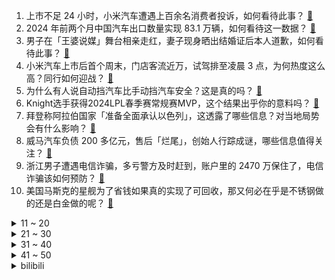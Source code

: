 1. 上市不足 24 小时，小米汽车遭遇上百余名消费者投诉，如何看待此事？ [:link:](https://www.zhihu.com/question/650873237)
2. 2024 年前两个月中国汽车出口数量实现 83.1 万辆，如何看待这一数据？ [:link:](https://www.zhihu.com/question/647997541)
3. 男子在「王婆说媒」舞台相亲走红，妻子现身晒出结婚证后本人道歉，如何看待此事？ [:link:](https://www.zhihu.com/question/651032003)
4. 小米汽车上市后首个周末，门店客流近万，试驾排至凌晨 3 点，为何热度这么高？同行如何迎战？ [:link:](https://www.zhihu.com/question/651044915)
5. 为什么有人说自动挡汽车比手动挡汽车安全？这是真的吗？ [:link:](https://www.zhihu.com/question/646845645)
6. Knight选手获得2024LPL春季赛常规赛MVP，这个结果出乎你的意料吗？ [:link:](https://www.zhihu.com/question/651026323)
7. 拜登称阿拉伯国家「准备全面承认以色列」，这透露了哪些信息？对当地局势会有什么影响？ [:link:](https://www.zhihu.com/question/650873884)
8. 威马汽车负债 200 多亿元，售后「烂尾」，创始人行踪成谜，哪些信息值得关注？ [:link:](https://www.zhihu.com/question/651044908)
9. 浙江男子遭遇电信诈骗，多亏警方及时赶到，账户里的 2470 万保住了，电信诈骗该如何预防？ [:link:](https://www.zhihu.com/question/650973649)
10. 美国马斯克的星舰为了省钱如果真的实现了可回收，那又何必在乎是不锈钢做的还是白金做的呢？ [:link:](https://www.zhihu.com/question/650816660)
<details>
<summary>11 ~ 20</summary>

11. 美院原院长被爆与研究生发生不正当关系，重庆师范大学通报「情况属实，已严肃处理」，该如何落实师德教育？ [:link:](https://www.zhihu.com/question/650990379)
12. 「河南开封王婆说媒」的盛况，其它地区可复制吗？ [:link:](https://www.zhihu.com/question/650742330)
13. 《英雄联盟》平衡组负责人「打野和线上玩家的矛盾冲突最严重，而且没有解决的好办法」这种情况是如何产生的？ [:link:](https://www.zhihu.com/question/650708077)
14. 待业在家28岁本科大学生，无工作，没有经济来源，该怎么找出路？ [:link:](https://www.zhihu.com/question/650638619)
15. 有什么好的人生感悟的句子分享？ [:link:](https://www.zhihu.com/question/650716875)
16. 凯迪拉克预热新车，海报暗讽小米 SU7 ，如何看待此事？ [:link:](https://www.zhihu.com/question/651039824)
17. 美国政府为何大幅削减钱德拉X射线天文台的预算？ [:link:](https://www.zhihu.com/question/650874428)
18. 不使用ai绘画的画师会全部失业吗？ [:link:](https://www.zhihu.com/question/626627740)
19. 绝区零（游戏）体验感如何？ [:link:](https://www.zhihu.com/question/650984902)
20. 国内商业火箭公司联合淘宝试验「火箭送快递」，计划年内进行首次载货火箭回收试验，你认为多久能成为现实？ [:link:](https://www.zhihu.com/question/651016322)
</details>
<details>
<summary>21 ~ 30</summary>

21. 为什么过了这么多年，我们还在怀念张国荣？ [:link:](https://www.zhihu.com/question/651089839)
22. 如何选购一台适合办公的笔记本电脑？ [:link:](https://www.zhihu.com/question/648158119)
23. 最近在装修新家，洗衣机大家有推荐性价比高的国货吗？ [:link:](https://www.zhihu.com/question/648283849)
24. 本人小白一个，有什么游戏本推荐的吗？ [:link:](https://www.zhihu.com/question/647537926)
25. 如果你的收入每个月达到了15000，你的生活会有什么不一样? [:link:](https://www.zhihu.com/question/644566801)
26. 俄方称莫斯科州音乐厅恐袭事件为乌克兰政府策划，要求乌当局逮捕所有涉案人员，哪些信息值得关注？ [:link:](https://www.zhihu.com/question/651111642)
27. 旅行中，有没有一次住宿体验让你「终身难忘」？ [:link:](https://www.zhihu.com/question/648669793)
28. 如何从心理学角度，看待「青春期孩子渴望独立的需求」？作为家长，如何正确应对？ [:link:](https://www.zhihu.com/question/649386657)
29. 金庸当年在进行武侠创作时，有过哪些不为大众所知的趣事？ [:link:](https://www.zhihu.com/question/646969437)
30. 如果可以选择“奥运会”和“世界杯”，你希望我国申办什么？ [:link:](https://www.zhihu.com/question/649854866)
</details>
<details>
<summary>31 ~ 40</summary>

31. 含有“安”字的古诗词有哪些？ [:link:](https://www.zhihu.com/question/650931532)
32. 青少年患「双相情感障碍」原因是什么？症状有哪些？作为家长，如何帮助他们正确应对？ [:link:](https://www.zhihu.com/question/650557477)
33. 为什么这么多人喜欢因扎吉和克洛泽？ [:link:](https://www.zhihu.com/question/31476277)
34. 养兔兔的同志们最终都因为什么原因放弃了？ [:link:](https://www.zhihu.com/question/373587068)
35. 2024 世乒联冠军赛韩国站女单决赛，孙颖莎击败队友王曼昱夺得冠军，如何评价该选手比赛中的发挥？ [:link:](https://www.zhihu.com/question/651033947)
36. 百日咳今年已致 13 人死亡，早期症状与普通感冒相似，发病率为何上升？该如何应对？ [:link:](https://www.zhihu.com/question/650971595)
37. 作为家长，无法面对「孩子患有孤独症」的现实，如何给自己做心理疏导？ [:link:](https://www.zhihu.com/question/650540357)
38. 笔记本只使用Linux是什么体验？ [:link:](https://www.zhihu.com/question/54403217)
39. 如何管理好一个小团队？ [:link:](https://www.zhihu.com/question/20894963)
40. 如何从心理学角度，看待孩子的「自伤行为」？作为家长，如何正确引导？ [:link:](https://www.zhihu.com/question/650473107)
</details>
<details>
<summary>41 ~ 50</summary>

41. 一个性格内向高敏的人到底该如何自救？ [:link:](https://www.zhihu.com/question/650636167)
42. 提升自己最快的方式是什么？ [:link:](https://www.zhihu.com/question/625462407)
43. 哪句台词你永远忘不了？ [:link:](https://www.zhihu.com/question/38181067)
44. 孙子和外孙真的不一样吗？ [:link:](https://www.zhihu.com/question/520600758)
45. 俄罗斯重启超级炸弹生产，FAB-3000重型炸弹3米长3吨重，乌方称急需武器应对新攻势，这意味着什么？ [:link:](https://www.zhihu.com/question/650930138)
46. 太平天国，总共消灭了多少清朝的八旗军？ [:link:](https://www.zhihu.com/question/649037562)
47. 为什么中国历史上没有出现如欧洲的纹章，日本的家徽一类的标识？ [:link:](https://www.zhihu.com/question/650666965)
48. 生活中受益最大的好习惯是什么？ [:link:](https://www.zhihu.com/question/291913952)
49. 大家有午休习惯吗？ [:link:](https://www.zhihu.com/question/650632585)
50. 大牌护肤品是不是真的存在「粉红税」？ [:link:](https://www.zhihu.com/question/650293509)
</details><details>
<summary>bilibili</summary>

</details>